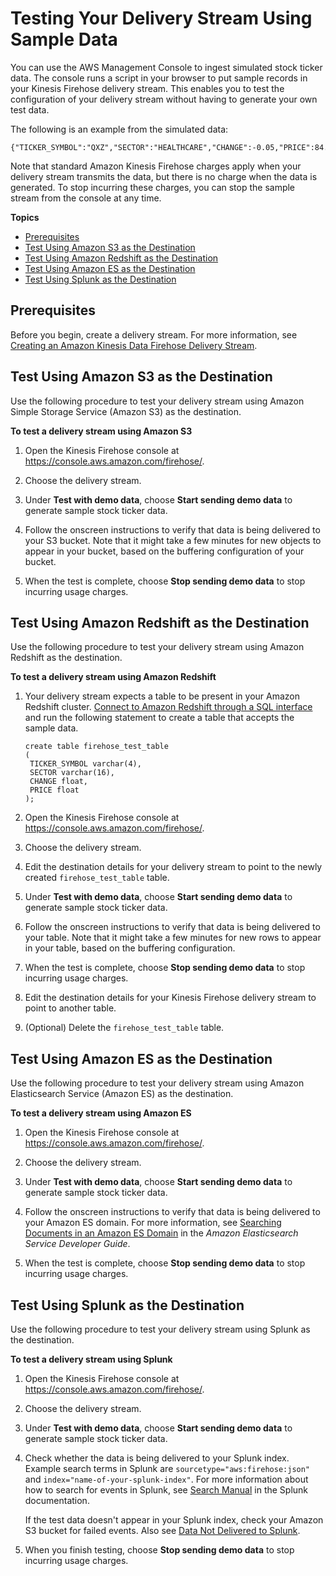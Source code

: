# Testing Your Delivery Stream Using Sample Data<a name="test-drive-firehose"></a>

You can use the AWS Management Console to ingest simulated stock ticker data\. The console runs a script in your browser to put sample records in your Kinesis Firehose delivery stream\. This enables you to test the configuration of your delivery stream without having to generate your own test data\.

The following is an example from the simulated data:

```
{"TICKER_SYMBOL":"QXZ","SECTOR":"HEALTHCARE","CHANGE":-0.05,"PRICE":84.51}
```

Note that standard Amazon Kinesis Firehose charges apply when your delivery stream transmits the data, but there is no charge when the data is generated\. To stop incurring these charges, you can stop the sample stream from the console at any time\.

**Topics**
+ [Prerequisites](#test-drive-requirements)
+ [Test Using Amazon S3 as the Destination](#test-drive-destination-s3)
+ [Test Using Amazon Redshift as the Destination](#test-drive-destination-redshift)
+ [Test Using Amazon ES as the Destination](#test-drive-destination-elasticsearch)
+ [Test Using Splunk as the Destination](#test-drive-destination-splunk)

## Prerequisites<a name="test-drive-requirements"></a>

Before you begin, create a delivery stream\. For more information, see [Creating an Amazon Kinesis Data Firehose Delivery Stream](basic-create.md)\.

## Test Using Amazon S3 as the Destination<a name="test-drive-destination-s3"></a>

Use the following procedure to test your delivery stream using Amazon Simple Storage Service \(Amazon S3\) as the destination\.

**To test a delivery stream using Amazon S3**

1. Open the Kinesis Firehose console at [https://console\.aws\.amazon\.com/firehose/](https://console.aws.amazon.com/firehose/)\.

1. Choose the delivery stream\.

1. Under **Test with demo data**, choose **Start sending demo data** to generate sample stock ticker data\.

1. Follow the onscreen instructions to verify that data is being delivered to your S3 bucket\. Note that it might take a few minutes for new objects to appear in your bucket, based on the buffering configuration of your bucket\.

1. When the test is complete, choose **Stop sending demo data** to stop incurring usage charges\.

## Test Using Amazon Redshift as the Destination<a name="test-drive-destination-redshift"></a>

Use the following procedure to test your delivery stream using Amazon Redshift as the destination\.

**To test a delivery stream using Amazon Redshift**

1. Your delivery stream expects a table to be present in your Amazon Redshift cluster\. [Connect to Amazon Redshift through a SQL interface](http://docs.aws.amazon.com/redshift/latest/mgmt/connecting-to-cluster.html) and run the following statement to create a table that accepts the sample data\.

   ```
   create table firehose_test_table
   (
   	TICKER_SYMBOL varchar(4),
   	SECTOR varchar(16),
   	CHANGE float,
   	PRICE float
   );
   ```

1. Open the Kinesis Firehose console at [https://console\.aws\.amazon\.com/firehose/](https://console.aws.amazon.com/firehose/)\.

1. Choose the delivery stream\.

1. Edit the destination details for your delivery stream to point to the newly created `firehose_test_table` table\.

1. Under **Test with demo data**, choose **Start sending demo data** to generate sample stock ticker data\.

1. Follow the onscreen instructions to verify that data is being delivered to your table\. Note that it might take a few minutes for new rows to appear in your table, based on the buffering configuration\.

1. When the test is complete, choose **Stop sending demo data** to stop incurring usage charges\.

1. Edit the destination details for your Kinesis Firehose delivery stream to point to another table\.

1. \(Optional\) Delete the `firehose_test_table` table\.

## Test Using Amazon ES as the Destination<a name="test-drive-destination-elasticsearch"></a>

Use the following procedure to test your delivery stream using Amazon Elasticsearch Service \(Amazon ES\) as the destination\.

**To test a delivery stream using Amazon ES**

1. Open the Kinesis Firehose console at [https://console\.aws\.amazon\.com/firehose/](https://console.aws.amazon.com/firehose/)\.

1. Choose the delivery stream\.

1. Under **Test with demo data**, choose **Start sending demo data** to generate sample stock ticker data\.

1. Follow the onscreen instructions to verify that data is being delivered to your Amazon ES domain\. For more information, see [Searching Documents in an Amazon ES Domain](http://docs.aws.amazon.com/elasticsearch-service/latest/developerguide/es-gsg-search.html) in the *Amazon Elasticsearch Service Developer Guide*\.

1. When the test is complete, choose **Stop sending demo data** to stop incurring usage charges\.

## Test Using Splunk as the Destination<a name="test-drive-destination-splunk"></a>

Use the following procedure to test your delivery stream using Splunk as the destination\.

**To test a delivery stream using Splunk**

1. Open the Kinesis Firehose console at [https://console\.aws\.amazon\.com/firehose/](https://console.aws.amazon.com/firehose/)\.

1. Choose the delivery stream\.

1. Under **Test with demo data**, choose **Start sending demo data** to generate sample stock ticker data\.

1. Check whether the data is being delivered to your Splunk index\. Example search terms in Splunk are `sourcetype="aws:firehose:json"` and `index="name-of-your-splunk-index"`\. For more information about how to search for events in Splunk, see [Search Manual](http://docs.splunk.com/Documentation/Splunk/latest/Search/GetstartedwithSearch) in the Splunk documentation\.

   If the test data doesn't appear in your Splunk index, check your Amazon S3 bucket for failed events\. Also see [Data Not Delivered to Splunk](http://docs.aws.amazon.com/firehose/latest/dev/troubleshooting.html#data-not-delivered-to-splunk)\.

1. When you finish testing, choose **Stop sending demo data** to stop incurring usage charges\.